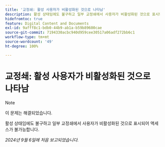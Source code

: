 ```yaml
---
title: '교정쇄: 활성 사용자가 비활성화된 것으로 나타남'
description: 활성 상태임에도 불구하고 일부 교정쇄에서 사용자가 비활성화된 것으로 표시되어 액세스가 불가능합니다.
hidefromtoc: true
feature: Digital Content and Documents
exl-id: 9afff8c1-bdb0-44b9-ab1a-b59b89600cae
source-git-commit: 7194330acbc940d959cee30517a06adf272bb6c1
workflow-type: tm+mt
source-wordcount: '49'
ht-degree: 100%

---
```


# 교정쇄: 활성 사용자가 비활성화된 것으로 나타남

>[!NOTE]
>
>이 문제는 해결되었습니다.

활성 상태임에도 불구하고 일부 교정쇄에서 사용자가 비활성화된 것으로 표시되어 액세스가 불가능합니다.

_2024년 9월 6일에 처음 보고되었습니다._
